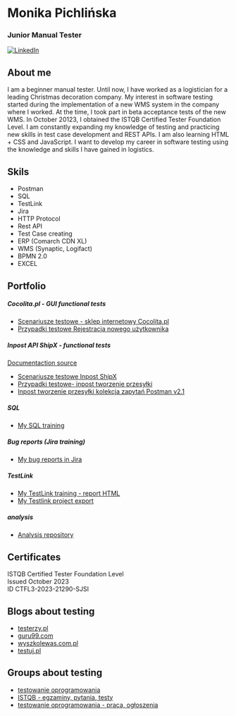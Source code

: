 # Monika Pichlińska
### Junior Manual Tester
[![LinkedIn](https://img.shields.io/badge/linkedin-%230077B5.svg?style=for-the-badge&logo=linkedin&logoColor=white)](https://www.linkedin.com/in/monika-pichlińska-157675283)
## About me
I am a beginner manual tester.
Until now, I have worked as a logistician for a leading Christmas decoration company.
My interest in software testing started during the implementation of a new WMS system in the company where I worked.
At the time, I took part in beta acceptance tests of the new WMS.
In October 20123, I obtained the ISTQB Certified Tester Foundation Level.
I am constantly expanding my knowledge of testing and practicing new skills in test case development and REST APIs.
I am also learning HTML + CSS and JavaScript.
I want to develop my career in software testing using the knowledge and skills I have gained in logistics.

## Skils
* Postman
* SQL
* TestLink
* Jira
* HTTP Protocol
* Rest API
* Test Case creating
* ERP (Comarch CDN XL)
* WMS (Synaptic, Logifact)
* BPMN 2.0
* EXCEL

## Portfolio

##### Cocolita.pl - GUI functional tests
* [Scenariusze testowe - sklep internetowy Cocolita.pl](Scenariusze_testowe_sklep_internetowy_Cocolita.pl.xlsx)
* [Przypadki testowe Rejestracja nowego użytkownika](Przypadki_testowe_Rejestracja_nowego_użytkownika.xlsx)

##### Inpost API ShipX - functional tests
[Documentaction source](https://dokumentacja-inpost.atlassian.net/wiki/spaces/PL/overview?homepageId=622760)

* [Scenariusze testowe Inpost ShipX](Scenariusze_testowe_Inpost_API_ShipX_v2.xlsx)
* [Przypadki testowe- inpost tworzenie przesyłki](TS_1_Przypadki_testowe_tworzenie_przesylek_v3(1).xlsx) 
* [Inpost tworzenie przesyłki kolekcja zapytań Postman v2.1](Inspost_tworzenie_nowej_przesylki.postman_collection.json) 

##### SQL
* [My SQL training](https://github.com/MonikaPich/Portfolio/tree/master/sql#my-sql-training)

##### Bug reports (Jira training)
* [My bug reports in Jira](https://github.com/MonikaPich/Portfolio/tree/master/Jira)


##### TestLink
* [My TestLink training - report HTML](https://github.com/MonikaPich/Portfolio/blob/master/TestLink/TestLink_IAS_test_spec.html)
* [My Testlink project export](https://github.com/MonikaPich/Portfolio/blob/master/TestLink/Inpost%20API%20ShipX.testproject-deep(1).xml)


##### analysis 
* [Analysis repository](https://github.com/MonikaPich/analysis/blob/master/README.md)


## Certificates
ISTQB Certified Tester Foundation Level\
Issued October 2023\
ID CTFL3-2023-21290-SJSI

## Blogs about testing
* [testerzy.pl](https://testerzy.pl)
* [guru99.com](https://www.guru99.com/)
* [wyszkolewas.com.pl](https://www.wyszkolewas.com.pl/blog/)
* [testuj.pl](https://testuj.pl/blog)

## Groups about testing
* [testowanie oprogramowania](https://www.facebook.com/groups/TestowanieOprogramowania)
* [ISTQB -  egzaminy, pytania, testy](https://www.facebook.com/groups/194288250951242)
* [testowanie oprogramowania - praca, ogłoszenia](https://www.facebook.com/groups/215557562210470)